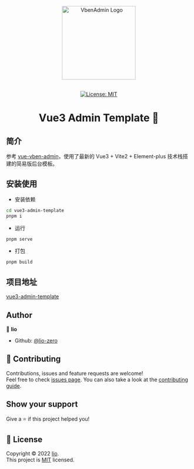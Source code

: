 <div align="center">
  <a href="https://github.com/anncwb/vue-vben-admin"> <img alt="VbenAdmin Logo" width="200" height="200" src="http://img.test.liozhou.xyz/asset/pitao.png"> </a> <br /> <br />

  <p>
    <a href="https://github.com/lio-zero/vue3-admin-template/blob/master/LICENSE" target="_blank">
      <img alt="License: MIT" src="https://img.shields.io/github/license/lio-zero/vue3-admin-template" />
    </a>
  </p>
  <h1 align="center">Vue3 Admin Template 👋</h1>
</div>

## 简介

参考 [vue-vben-admin](https://github.com/vbenjs/vue-vben-admin)，使用了最新的 Vue3 + Vite2 + Element-plus 技术栈搭建的简易版后台模板。

## 安装使用

- 安装依赖

```sh
cd vue3-admin-template
pnpm i
```

- 运行

```sh
pnpm serve
```

- 打包

```sh
pnpm build
```

## 项目地址

[vue3-admin-template](https://lio-zero.github.io/vue3-admin-template/)

## Author

👤 **lio**

- Github: [@lio-zero](https://github.com/lio-zero)

## 🤝 Contributing

Contributions, issues and feature requests are welcome!<br />Feel free to check [issues page](https://github.com/lio-zero/vue3-admin-template/issues). You can also take a look at the [contributing guide](https://github.com/lio-zero/vue3-admin-template/blob/master/CONTRIBUTING.md).

## Show your support

Give a ⭐️ if this project helped you!

## 📝 License

Copyright © 2022 [lio](https://github.com/lio-zero).<br /> This project is [MIT](https://github.com/lio-zero/vue3-admin-template/blob/master/LICENSE) licensed.

